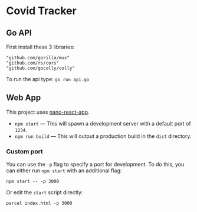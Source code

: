 # Covid Tracker

## Go API

First install these 3 libraries:

```
"github.com/gorilla/mux"
"github.com/rs/cors"
"github.com/gocolly/colly"
```

To run the api type: `go run api.go`

## Web App

This project uses [nano-react-app](https://github.com/adrianmcli/nano-react-app).

- `npm start` — This will spawn a development server with a default port of `1234`.
- `npm run build` — This will output a production build in the `dist` directory.

### Custom port

You can use the `-p` flag to specify a port for development. To do this, you can either run `npm start` with an additional flag:

```
npm start -- -p 3000
```

Or edit the `start` script directly:

```
parcel index.html -p 3000
```